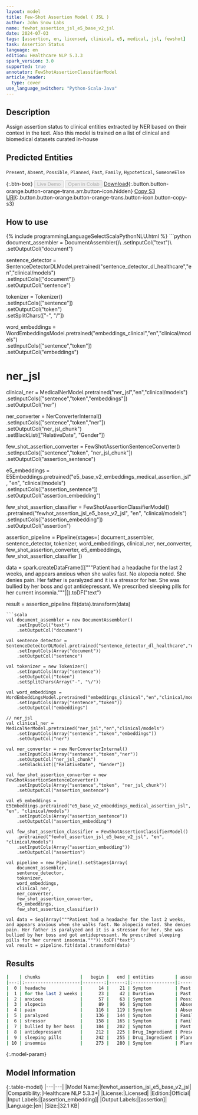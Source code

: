 ```yaml
---
layout: model
title: Few-Shot Assertion Model ( JSL )
author: John Snow Labs
name: fewhot_assertion_jsl_e5_base_v2_jsl
date: 2024-07-03
tags: [assertion, en, licensed, clinical, e5, medical, jsl, fewshot]
task: Assertion Status
language: en
edition: Healthcare NLP 5.3.3
spark_version: 3.0
supported: true
annotator: FewShotAssertionClassifierModel
article_header:
  type: cover
use_language_switcher: "Python-Scala-Java"
---
```


## Description

Assign assertion status to clinical entities extracted by NER based on their context in the text. Also this model is trained on a list of clinical and biomedical datasets curated in-house

## Predicted Entities

`Present`, `Absent`, `Possible`, `Planned`, `Past`, `Family`, `Hypotetical`, `SomeoneElse`

{:.btn-box}
<button class="button button-orange" disabled>Live Demo</button>
<button class="button button-orange" disabled>Open in Colab</button>
[Download](https://s3.amazonaws.com/auxdata.johnsnowlabs.com/clinical/models/fewhot_assertion_jsl_e5_base_v2_jsl_en_5.3.3_3.0_1720033675839.zip){:.button.button-orange.button-orange-trans.arr.button-icon.hidden}
[Copy S3 URI](s3://auxdata.johnsnowlabs.com/clinical/models/fewhot_assertion_jsl_e5_base_v2_jsl_en_5.3.3_3.0_1720033675839.zip){:.button.button-orange.button-orange-trans.button-icon.button-copy-s3}

## How to use



<div class="tabs-box" markdown="1">
{% include programmingLanguageSelectScalaPythonNLU.html %}
```python
document_assembler = DocumentAssembler()\
    .setInputCol("text")\
    .setOutputCol("document")

sentence_detector = SentenceDetectorDLModel.pretrained("sentence_detector_dl_healthcare","en","clinical/models")\
    .setInputCols(["document"])\
    .setOutputCol("sentence")

tokenizer = Tokenizer()\
    .setInputCols(["sentence"])\
    .setOutputCol("token")\
    .setSplitChars(["-", "\/"])

word_embeddings = WordEmbeddingsModel.pretrained("embeddings_clinical","en","clinical/models")\
    .setInputCols(["sentence","token"])\
    .setOutputCol("embeddings")

# ner_jsl
clinical_ner = MedicalNerModel.pretrained("ner_jsl","en","clinical/models")\
    .setInputCols(["sentence","token","embeddings"])\
    .setOutputCol("ner")

ner_converter = NerConverterInternal()\
    .setInputCols(["sentence","token","ner"])\
    .setOutputCol("ner_jsl_chunk")\
    .setBlackList(["RelativeDate", "Gender"])

few_shot_assertion_converter = FewShotAssertionSentenceConverter()\
    .setInputCols(["sentence","token", "ner_jsl_chunk"])\
    .setOutputCol("assertion_sentence")

e5_embeddings = E5Embeddings.pretrained("e5_base_v2_embeddings_medical_assertion_jsl", "en", "clinical/models")\
    .setInputCols(["assertion_sentence"])\
    .setOutputCol("assertion_embedding")

few_shot_assertion_classifier = FewShotAssertionClassifierModel()\
    .pretrained("fewhot_assertion_jsl_e5_base_v2_jsl", "en", "clinical/models")\
    .setInputCols(["assertion_embedding"])\
    .setOutputCol("assertion")

assertion_pipeline = Pipeline(stages=[
    document_assembler,
    sentence_detector,
    tokenizer,
    word_embeddings,
    clinical_ner,
    ner_converter,
    few_shot_assertion_converter,
    e5_embeddings,
    few_shot_assertion_classifier
])

data = spark.createDataFrame([["""Patient had a headache for the last 2 weeks, and appears anxious when she walks fast. No alopecia noted. She denies pain. Her father is paralyzed and it is a stressor for her. She was bullied by her boss and got antidepressant. We prescribed sleeping pills for her current insomnia."""]]).toDF("text")

result = assertion_pipeline.fit(data).transform(data)

```
```scala
val document_assembler = new DocumentAssembler()
    .setInputCol("text")
    .setOutputCol("document")

val sentence_detector = SentenceDetectorDLModel.pretrained("sentence_detector_dl_healthcare","en","clinical/models")
    .setInputCols(Array("document"))
    .setOutputCol("sentence")

val tokenizer = new Tokenizer()
    .setInputCols(Array("sentence"))
    .setOutputCol("token")
    .setSplitChars(Array("-", "\/"))

val word_embeddings = WordEmbeddingsModel.pretrained("embeddings_clinical","en","clinical/models")
    .setInputCols(Array("sentence","token"))
    .setOutputCol("embeddings")

// ner_jsl
val clinical_ner = MedicalNerModel.pretrained("ner_jsl","en","clinical/models")
    .setInputCols(Array("sentence","token","embeddings"))
    .setOutputCol("ner")

val ner_converter = new NerConverterInternal()
    .setInputCols(Array("sentence","token","ner"))
    .setOutputCol("ner_jsl_chunk")
    .setBlackList(["RelativeDate", "Gender"])

val few_shot_assertion_converter = new FewShotAssertionSentenceConverter()
    .setInputCols(Array("sentence","token", "ner_jsl_chunk"))
    .setOutputCol("assertion_sentence")

val e5_embeddings = E5Embeddings.pretrained("e5_base_v2_embeddings_medical_assertion_jsl", "en", "clinical/models")
    .setInputCols(Array("assertion_sentence"))
    .setOutputCol("assertion_embedding")

val few_shot_assertion_classifier = FewShotAssertionClassifierModel()
    .pretrained("fewhot_assertion_jsl_e5_base_v2_jsl", "en", "clinical/models")
    .setInputCols(Array("assertion_embedding"))
    .setOutputCol("assertion")

val pipeline = new Pipeline().setStages(Array(
    document_assembler,
    sentence_detector,
    tokenizer,
    word_embeddings,
    clinical_ner,
    ner_converter,
    few_shot_assertion_converter,
    e5_embeddings,
    few_shot_assertion_classifier))

val data = Seq(Array("""Patient had a headache for the last 2 weeks, and appears anxious when she walks fast. No alopecia noted. She denies pain. Her father is paralyzed and it is a stressor for her. She was bullied by her boss and got antidepressant. We prescribed sleeping pills for her current insomnia.""")).toDF("text")
val result = pipeline.fit(data).transform(data)

```
</div>

## Results

```bash
|    | chunks               |   begin |   end | entities        | assertion   |   confidence |
|---:|:---------------------|--------:|------:|:----------------|:------------|-------------:|
|  0 | headache             |      14 |    21 | Symptom         | Past        |     0.905649 |
|  1 | for the last 2 weeks |      23 |    42 | Duration        | Past        |     0.904228 |
|  2 | anxious              |      57 |    63 | Symptom         | Possible    |     0.872409 |
|  3 | alopecia             |      89 |    96 | Symptom         | Absent      |     0.907129 |
|  4 | pain                 |     116 |   119 | Symptom         | Absent      |     0.907316 |
|  5 | paralyzed            |     136 |   144 | Symptom         | Family      |     0.889557 |
|  6 | stressor             |     158 |   165 | Symptom         | Family      |     0.890123 |
|  7 | bullied by her boss  |     184 |   202 | Symptom         | Past        |     0.870923 |
|  8 | antidepressant       |     212 |   225 | Drug_Ingredient | Present     |     0.89228  |
|  9 | sleeping pills       |     242 |   255 | Drug_Ingredient | Planned     |     0.849468 |
| 10 | insomnia             |     273 |   280 | Symptom         | Planned     |     0.818986 |
```

{:.model-param}
## Model Information

{:.table-model}
|---|---|
|Model Name:|fewhot_assertion_jsl_e5_base_v2_jsl|
|Compatibility:|Healthcare NLP 5.3.3+|
|License:|Licensed|
|Edition:|Official|
|Input Labels:|[assertion_embedding]|
|Output Labels:|[assertion]|
|Language:|en|
|Size:|32.1 KB|